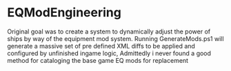 # EQModEngineering

Original goal was to create a system to dynamically adjust the power of ships by way of the equipment mod system.
Running GenerateMods.ps1 will generate a massive set of pre defined XML diffs to be applied and configured by unfinished ingame logic, Admittedly i never found a good method for cataloging the base game EQ mods for replacement
